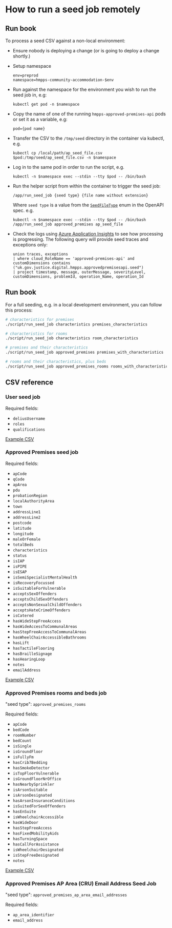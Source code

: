 # How to run a seed job remotely

## Run book

To process a seed CSV against a non-local environment:

- Ensure nobody is deploying a change (or is going to deploy a change shortly.)

- Setup namespace

  ```
  env=preprod
  namespace=hmpps-community-accommodation-$env
  ```

- Run against the namespace for the environment you wish to run the seed job in, e.g:
  ```
  kubectl get pod -n $namespace
  ```

- Copy the name of one of the running `hmpps-approved-premises-api` pods or set it as a variable, e.g:
  ```
  pod={pod name}
  ```

- Transfer the CSV to the `/tmp/seed` directory in the container via kubectl, e.g.
  ```
  kubectl cp /local/path/ap_seed_file.csv $pod:/tmp/seed/ap_seed_file.csv -n $namespace
  ```

- Log in to the same pod in order to run the script, e.g. 
  ```
  kubectl -n $namespace exec --stdin --tty $pod -- /bin/bash 
  ```

- Run the helper script from within the container to trigger the seed job:
  ```
  /app/run_seed_job {seed type} {file name without extension}
  ```

  Where `seed type` is a value from the [`SeedFileType`](https://github.com/ministryofjustice/hmpps-approved-premises-api/blob/d8dc87aefa0294289a7bcb08048fbd8679b9954c/src/main/resources/static/_shared.yml#L3240) enum in the OpenAPI spec.  e.g.
  ```
  kubectl -n $namespace exec --stdin --tty $pod -- /bin/bash
  /app/run_seed_job approved_premises ap_seed_file
  ```

- Check the logs using [Azure Application Insights](https://dsdmoj.atlassian.net/wiki/spaces/AP/pages/4154196024/Viewing+and+Tailing+Kubernetes+logs) to see how processing is progressing. The following query will provide seed traces and exceptions only:
  ```
  union traces, exceptions
  | where cloud_RoleName == 'approved-premises-api' and customDimensions contains ("uk.gov.justice.digital.hmpps.approvedpremisesapi.seed")
  | project timestamp, message, outerMessage, severityLevel, customDimensions, problemId, operation_Name, operation_Id
   ```
  
## Run book

For a full seeding, e.g. in a local development environment, you can follow this process:

```sh
# characteristics for premises
./script/run_seed_job characteristics premises_characteristics

# characteristics for rooms
./script/run_seed_job characteristics room_characteristics

# premises and their characteristics
./script/run_seed_job approved_premises premises_with_characteristics

# rooms and their characteristics, plus beds
./script/run_seed_job approved_premises_rooms rooms_with_characteristics
```

## CSV reference

### User seed job

Required fields:

- `deliusUsername`
- `roles`
- `qualifications`

[Example CSV](./example_csvs/user_seeding_example.csv)

### Approved Premises seed job

Required fields:

- `apCode`
- `qCode`
- `apArea`
- `pdu`
- `probationRegion`
- `localAuthorityArea`
- `town`
- `addressLine1`
- `addressLine2`
- `postcode`
- `latitude`
- `longitude`
- `maleOrFemale`
- `totalBeds`
- `characteristics`
- `status`
- `isIAP`
- `isPIPE`
- `isESAP`
- `isSemiSpecialistMentalHealth`
- `isRecoveryFocussed`
- `isSuitableForVulnerable`
- `acceptsSexOffenders`
- `acceptsChildSexOffenders`
- `acceptsNonSexualChildOffenders`
- `acceptsHateCrimeOffenders`
- `isCatered`
- `hasWideStepFreeAccess`
- `hasWideAccessToCommunalAreas`
- `hasStepFreeAccessToCommunalAreas`
- `hasWheelChairAccessibleBathrooms`
- `hasLift`
- `hasTactileFlooring`
- `hasBrailleSignage`
- `hasHearingLoop`
- `notes`
- `emailAddress`

[Example CSV](./example_csvs/approved_premises_seeding_example.csv)

### Approved Premises rooms and beds job

"seed type": `approved_premises_rooms`

Required fields:

- `apCode`
- `bedCode`
- `roomNumber`
- `bedCount`
- `isSingle`
- `isGroundFloor`
- `isFullyFm`
- `hasCrib7Bedding`
- `hasSmokeDetector`
- `isTopFloorVulnerable`
- `isGroundFloorNrOffice`
- `hasNearbySprinkler`
- `isArsonSuitable`
- `isArsonDesignated`
- `hasArsonInsuranceConditions`
- `isSuitedForSexOffenders`
- `hasEnSuite`
- `isWheelchairAccessible`
- `hasWideDoor`
- `hasStepFreeAccess`
- `hasFixedMobilityAids`
- `hasTurningSpace`
- `hasCallForAssistance`
- `isWheelchairDesignated`
- `isStepFreeDesignated`
- `notes`
  
[Example CSV](./example_csvs/approved_premises_rooms_seeding_example.csv)

### Approved Premises AP Area (CRU) Email Address Seed Job

"seed type": `approved_premises_ap_area_email_addresses`

Required fields:

- `ap_area_identifier`
- `email_address`